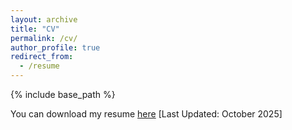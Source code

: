 ```yaml
---
layout: archive
title: "CV"
permalink: /cv/
author_profile: true
redirect_from:
  - /resume
---
```


{% include base_path %}

You can download my resume [here](https://ceyron.github.io/files/resume_felix_koehler.pdf) [Last Updated: October 2025]